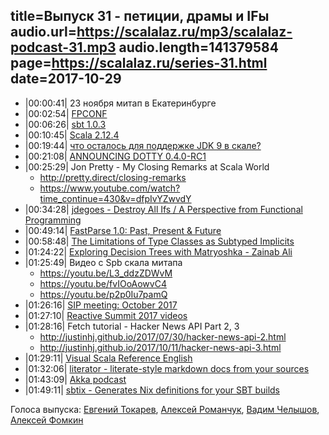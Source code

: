 title=Выпуск 31 - петиции, драмы и IFы
audio.url=https://scalalaz.ru/mp3/scalalaz-podcast-31.mp3
audio.length=141379584
page=https://scalalaz.ru/series-31.html
date=2017-10-29
----

* |00:00:41| 23 ноября митап в Екатеринбурге
* |00:02:54| [FPCONF](http://fpconf.ru/)
* |00:06:26| [sbt 1.0.3](https://github.com/sbt/sbt/releases/tag/v1.0.3)
* |00:10:45| [Scala 2.12.4](https://github.com/scala/scala/releases/tag/v2.12.4)
* |00:19:44| [что осталось для поддержке JDK 9 в скале?](https://github.com/scala/scala-dev/issues/139)
* |00:21:08| [ANNOUNCING DOTTY 0.4.0-RC1](http://www.scala-lang.org/blog/2017/10/16/fourth-dotty-milestone-release.html)
* |00:25:29| Jon Pretty - My Closing Remarks at Scala World
    * <http://pretty.direct/closing-remarks>
    * <https://www.youtube.com/watch?time_continue=430&v=dfpIvYZwvdY> 
* |00:34:28| [jdegoes - Destroy All Ifs / A Perspective from Functional Programming](http://degoes.net/articles/destroy-all-ifs?utm_content=buffer8f2c6&utm_medium=social&utm_source=twitter.com&utm_campaign=buffer)
* |00:49:14| [FastParse 1.0: Past, Present & Future](http://www.lihaoyi.com/post/FastParse10PastPresentFuture.html)
* |00:58:48| [The Limitations of Type Classes as Subtyped Implicits](https://adelbertc.github.io/publications/typeclasses-scala17.pdf)
* |01:24:22| [Exploring Decision Trees with Matryoshka - Zainab Ali](https://www.youtube.com/watch?v=TrPlVnoLxTI)
* |01:25:49| Видео с Spb скала митапа
    * <https://youtu.be/L3_ddzZDWvM>
    * <https://youtu.be/fvIOoAowvC4>
    * <https://youtu.be/p2p0Iu7pamQ>
* |01:26:16| [SIP meeting: October 2017](https://www.youtube.com/watch?v=aIc-o1pcRhw)
* |01:27:10| [Reactive Summit 2017 videos](https://www.youtube.com/channel/UChUrUs_xAW2YiSV7iBWkzhw/videos)
* |01:28:16| Fetch tutorial - Hacker News API Part 2, 3
    * <http://justinhj.github.io/2017/07/30/hacker-news-api-2.html>
    * <http://justinhj.github.io/2017/10/11/hacker-news-api-3.html>
* |01:29:11| [Visual Scala Reference English](https://superruzafa.github.io/visual-scala-reference/index-en.html)
* |01:32:06| [literator - literate-style markdown docs from your sources](https://github.com/laughedelic/literator)
* |01:43:09| [Akka podcast](https://crosscuttingconcerns.com/Podcast-062-Ted-Neward-on-Akka?utm_campaign=crowdfire&utm_content=crowdfire&utm_medium=social&utm_source=twitter#13805382-tw#1507509679432)
* |01:49:11| [sbtix - Generates Nix definitions for your SBT builds](https://github.com/teozkr/sbtix)

Голоса выпуска: [Евгений Токарев](http://github.com/strobe), [Алексей Романчук](http://github.com/13h3r), [Вадим Челышов](http://github.com/dos65), [Алексей Фомкин](https://github.com/fomkin)

